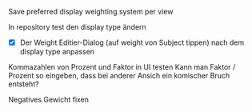 Save preferred display weighting system per view

In repository test den display type ändern

- [X] Der Weight Editier-Dialog (auf weight von Subject tippen) nach dem display type anpassen

Kommazahlen von Prozent und Faktor in UI testen
Kann man Faktor / Prozent so eingeben, dass bei anderer Ansich ein komischer Bruch entsteht?

Negatives Gewicht fixen